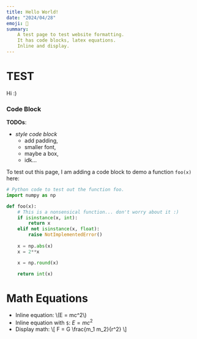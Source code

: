 ```yaml
---
title: Hello World!
date: "2024/04/28"
emoji: 👋
summary: 
    A test page to test website formatting.
    It has code blocks, latex equations.
    Inline and display.
---
```


# TEST

Hi :)

### Code Block

<link rel="stylesheet" href="/resources/css/syntax.css" type="text/css" />

**TODOs**: 
- *style code block*
  - add padding, 
  - smaller font, 
  - maybe a box, 
  - idk...

To test out this page, I am adding a code block to demo a function `foo(x)` here:

```python
# Python code to test out the function foo.
import numpy as np

def foo(x):
    # This is a nonsensical function... don't worry about it :)
    if isinstance(x, int):
        return x
    elif not isinstance(x, float):
        raise NotImplementedError()
    
    x = np.abs(x)
    x = 2**x

    x = np.round(x)

    return int(x)
```

# Math Equations

- Inline equation: \\(E = mc^2\\)
- Inline equation with `$`: $E = mc^2$
- Display math:
  \\[ F = G \frac{m_1 m_2}{r^2} \\]